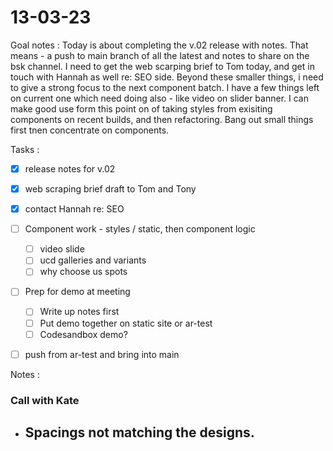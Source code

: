 # 13-03-23

Goal notes :
Today is about completing the v.02 release with notes. That means - a push to main branch of all the latest and notes to share on the bsk channel.
I need to get the web scarping brief to Tom today, and get in touch with Hannah as well re: SEO side.
Beyond these smaller things, i need to give a strong focus to the next component batch. I have a few things left on current one which need doing also - like video on slider banner.
I can make good use form this point on of taking styles from exisiting components on recent builds, and then refactoring.
Bang out small things first tnen concentrate on components.

Tasks :
- [x] release notes for v.02
- [x] web scraping brief draft to Tom and Tony
- [x] contact Hannah re: SEO

- [ ] Component work - styles / static, then component logic
  - [ ] video slide
  - [ ] ucd galleries and variants
  - [ ] why choose us spots

- [ ] Prep for demo at meeting
  - [ ] Write up notes first
  - [ ] Put demo together on static site or ar-test
  - [ ] Codesandbox demo?

- [ ] push from ar-test and bring into main


Notes :

### Call with Kate

- Spacings not matching the designs.
  -